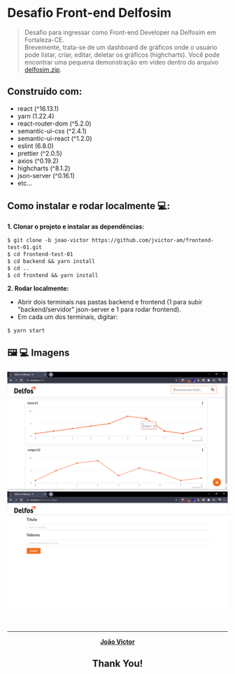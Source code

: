 # Desafio Front-end Delfosim
> Desafio para ingressar como Front-end Developer na Delfosim em Fortaleza-CE.<br>
Brevemente, trata-se de um dashboard de gráficos onde o usuário pode listar, criar, editar, deletar os gráficos (highcharts).
Você pode encontrar uma pequena demonstração em vídeo dentro do arquivo [delfosim.zip](.github).

## Construído com:

- react (^16.13.1)
- yarn (1.22.4)
- react-router-dom (^5.2.0)
- semantic-ui-css (^2.4.1)
- semantic-ui-react (^1.2.0)
- eslint (6.8.0)
- prettier (^2.0.5)
- axios (^0.19.2)
- highcharts (^8.1.2)
- json-server (^0.16.1)
- etc...

## Como instalar e rodar localmente :computer:</strong>:

<strong>1. Clonar o projeto e instalar as dependências:</strong>

```
$ git clone -b joao-victor https://github.com/jvictor-am/frontend-test-01.git
$ cd frontend-test-01
$ cd backend && yarn install
$ cd ..
$ cd frontend && yarn install
```

<strong>2. Rodar localmente:</strong>
<br>
 - Abrir dois terminais nas pastas backend e frontend (1 para subir "backend/servidor" json-server e 1 para rodar frontend).
 - Em cada um dos terminais, digitar:
 
```
$ yarn start
```

## :framed_picture: :computer: Imagens

<h3 align="center">
  
<img src=".github/dashboard.png" width="900"  alt="dashboard">
<img src=".github/newWidget.png" width="900"  alt="newWidget">

</h3>

<br>

---

[<p align="center">**João Victor**</p>](https://www.linkedin.com/in/jo%C3%A3o-victor-de-andrade-mesquita-848a09122/)

<h2 align="center">
  Thank You!
</h2>
